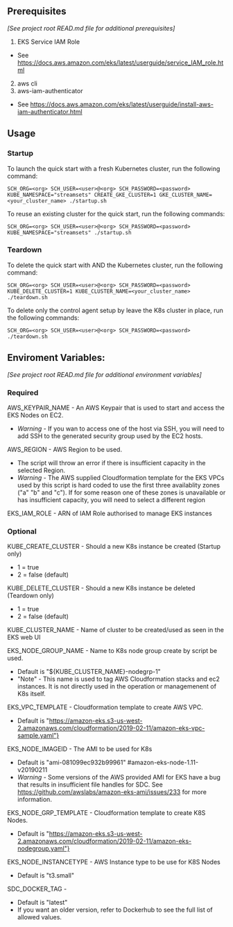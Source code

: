 

## Prerequisites

*[See project root READ.md file for additional prerequisites]*

1. EKS Service IAM Role
  - See https://docs.aws.amazon.com/eks/latest/userguide/service_IAM_role.html
2. aws cli
3. aws-iam-authenticator
  - See https://docs.aws.amazon.com/eks/latest/userguide/install-aws-iam-authenticator.html


## Usage

### Startup

To launch the quick start with a fresh Kubernetes cluster, run the following command:
~~~
SCH_ORG=<org> SCH_USER=<user>@<org> SCH_PASSWORD=<password> KUBE_NAMESPACE="streamsets" CREATE_GKE_CLUSTER=1 GKE_CLUSTER_NAME=<your_cluster_name> ./startup.sh
~~~

To reuse an existing cluster for the quick start, run the following commands:
~~~
SCH_ORG=<org> SCH_USER=<user>@<org> SCH_PASSWORD=<password> KUBE_NAMESPACE="streamsets" ./startup.sh
~~~

### Teardown

To delete the quick start with AND the Kubernetes cluster, run the following command:
~~~
SCH_ORG=<org> SCH_USER=<user>@<org> SCH_PASSWORD=<password> KUBE_DELETE_CLUSTER=1 KUBE_CLUSTER_NAME=<your_cluster_name> ./teardown.sh
~~~

To delete only the control agent setup by leave the K8s cluster in place, run the following commands:
~~~
SCH_ORG=<org> SCH_USER=<user>@<org> SCH_PASSWORD=<password> ./teardown.sh
~~~

## Enviroment Variables:

*[See project root READ.md file for additional environment variables]*


### Required

AWS_KEYPAIR_NAME - An AWS Keypair that is used to start and access the EKS Nodes on EC2.
- *Warning* - If you wan to access one of the host via SSH, you will need to add SSH to the generated security group used by the EC2 hosts.

AWS_REGION - AWS Region to be used.
- The script will throw an error if there is insufficient capacity in the selected Region.
- *Warning* - The AWS supplied Cloudformation template for the EKS VPCs used by this script is hard coded to use the first three availablity zones ("a" "b" and "c").  If for some reason one of these zones is unavailable or has insufficient capacity, you will need to select a different region

EKS_IAM_ROLE - ARN of IAM Role authorised to manage EKS instances


### Optional

KUBE_CREATE_CLUSTER - Should a new K8s instance be created (Startup only)
  - 1 = true
  - 2 = false (default)

KUBE_DELETE_CLUSTER - Should a new K8s instance be deleted (Teardown only)
  - 1 = true
  - 2 = false (default)

KUBE_CLUSTER_NAME - Name of cluster to be created/used as seen in the EKS web UI

EKS_NODE_GROUP_NAME - Name to K8s node group create by script be used.
  - Default is "${KUBE_CLUSTER_NAME}-nodegrp-1"
  - "Note" - This name is used to tag AWS Cloudformation stacks and ec2 instances.  It is not directly used in the operation or managemenent of K8s itself.

EKS_VPC_TEMPLATE - Cloudformation template to create AWS VPC.
  - Default is "https://amazon-eks.s3-us-west-2.amazonaws.com/cloudformation/2019-02-11/amazon-eks-vpc-sample.yaml"}

EKS_NODE_IMAGEID - The AMI to be used for K8s
  - Default is "ami-081099ec932b99961"  #amazon-eks-node-1.11-v20190211
  - *Warning* - Some versions of the AWS provided AMI for EKS have a bug that results in insufficient file handles for SDC.  See https://github.com/awslabs/amazon-eks-ami/issues/233 for more information.

EKS_NODE_GRP_TEMPLATE - Cloudformation template to create K8S Nodes.
  - Default is "https://amazon-eks.s3-us-west-2.amazonaws.com/cloudformation/2019-02-11/amazon-eks-nodegroup.yaml"}

EKS_NODE_INSTANCETYPE - AWS Instance type to be use for K8S Nodes
  - Default is "t3.small"

SDC_DOCKER_TAG -
  - Default is "latest"
  - If you want an older version, refer to Dockerhub to see the full list of allowed values.
